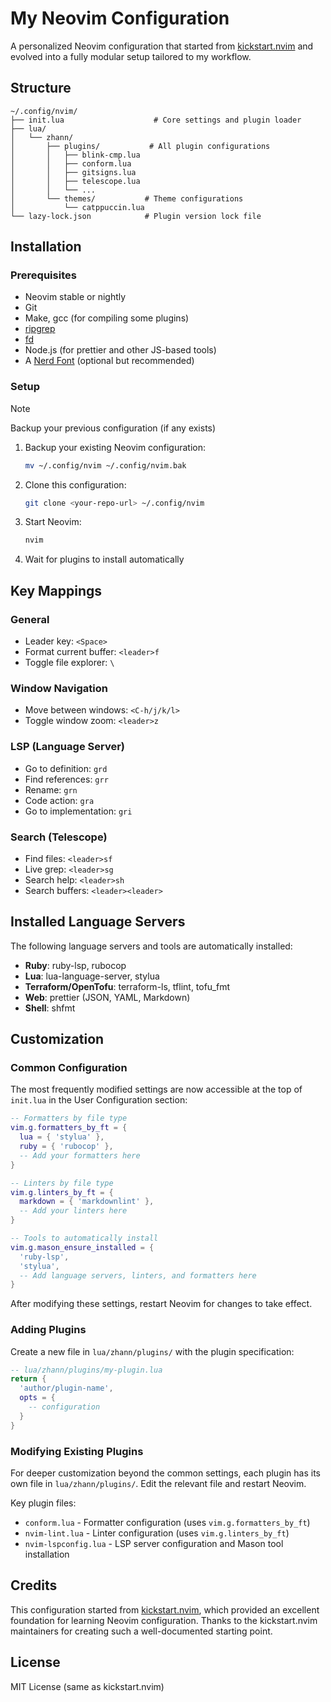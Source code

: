 # My Neovim Configuration

A personalized Neovim configuration that started from [kickstart.nvim](https://github.com/nvim-lua/kickstart.nvim) and evolved into a fully modular setup tailored to my workflow.

## Structure

```
~/.config/nvim/
├── init.lua                    # Core settings and plugin loader
├── lua/
│   └── zhann/
│       ├── plugins/           # All plugin configurations
│       │   ├── blink-cmp.lua
│       │   ├── conform.lua
│       │   ├── gitsigns.lua
│       │   ├── telescope.lua
│       │   └── ...
│       └── themes/           # Theme configurations
│           └── catppuccin.lua
└── lazy-lock.json            # Plugin version lock file
```

## Installation

### Prerequisites

- Neovim stable or nightly
- Git
- Make, gcc (for compiling some plugins)
- [ripgrep](https://github.com/BurntSushi/ripgrep#installation)
- [fd](https://github.com/sharkdp/fd#installation)
- Node.js (for prettier and other JS-based tools)
- A [Nerd Font](https://www.nerdfonts.com/) (optional but recommended)

### Setup

> [!NOTE]
> Backup your previous configuration (if any exists)

1. Backup your existing Neovim configuration:

   ```bash
   mv ~/.config/nvim ~/.config/nvim.bak
   ```

2. Clone this configuration:

   ```bash
   git clone <your-repo-url> ~/.config/nvim
   ```

3. Start Neovim:

   ```bash
   nvim
   ```

4. Wait for plugins to install automatically

## Key Mappings

### General

- Leader key: `<Space>`
- Format current buffer: `<leader>f`
- Toggle file explorer: `\`

### Window Navigation

- Move between windows: `<C-h/j/k/l>`
- Toggle window zoom: `<leader>z`

### LSP (Language Server)

- Go to definition: `grd`
- Find references: `grr`
- Rename: `grn`
- Code action: `gra`
- Go to implementation: `gri`

### Search (Telescope)

- Find files: `<leader>sf`
- Live grep: `<leader>sg`
- Search help: `<leader>sh`
- Search buffers: `<leader><leader>`

## Installed Language Servers

The following language servers and tools are automatically installed:

- **Ruby**: ruby-lsp, rubocop
- **Lua**: lua-language-server, stylua
- **Terraform/OpenTofu**: terraform-ls, tflint, tofu_fmt
- **Web**: prettier (JSON, YAML, Markdown)
- **Shell**: shfmt

## Customization

### Common Configuration

The most frequently modified settings are now accessible at the top of `init.lua` in the User Configuration section:

```lua
-- Formatters by file type
vim.g.formatters_by_ft = {
  lua = { 'stylua' },
  ruby = { 'rubocop' },
  -- Add your formatters here
}

-- Linters by file type
vim.g.linters_by_ft = {
  markdown = { 'markdownlint' },
  -- Add your linters here
}

-- Tools to automatically install
vim.g.mason_ensure_installed = {
  'ruby-lsp',
  'stylua',
  -- Add language servers, linters, and formatters here
}
```

After modifying these settings, restart Neovim for changes to take effect.

### Adding Plugins

Create a new file in `lua/zhann/plugins/` with the plugin specification:

```lua
-- lua/zhann/plugins/my-plugin.lua
return {
  'author/plugin-name',
  opts = {
    -- configuration
  }
}
```

### Modifying Existing Plugins

For deeper customization beyond the common settings, each plugin has its own file in `lua/zhann/plugins/`. Edit the relevant file and restart Neovim.

Key plugin files:
- `conform.lua` - Formatter configuration (uses `vim.g.formatters_by_ft`)
- `nvim-lint.lua` - Linter configuration (uses `vim.g.linters_by_ft`)
- `nvim-lspconfig.lua` - LSP server configuration and Mason tool installation

## Credits

This configuration started from [kickstart.nvim](https://github.com/nvim-lua/kickstart.nvim), which provided an excellent foundation for learning Neovim configuration. Thanks to the kickstart.nvim maintainers for creating such a well-documented starting point.

## License

MIT License (same as kickstart.nvim)
